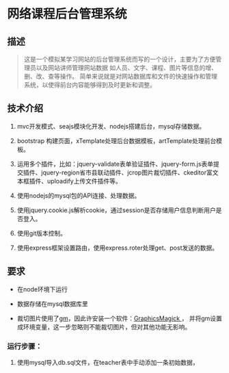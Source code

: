 # 网络课程后台管理系统

## 描述

>这是一个模拟某学习网站的后台管理系统而写的一个设计，主要为了方便管理员以及网站讲师管理网站数据
如人员、文字、课程、图片等信息的增、删、改、查等操作。
简单来说就是对网站数据库和文件的快速操作和管理系统，以使得前台内容能够得到及时更新和调整。

## 技术介绍

1.	mvc开发模式、seajs模块化开发、nodejs搭建后台，mysql存储数据。

2.	bootstrap 构建页面，xTemplate处理后台数据模板，artTemplate处理前台模板。

3.	运用多个插件，比如：jquery-validate表单验证插件、jquery-form.js表单提交插件、jquery-region省市县联动插件、jcrop图片裁切插件、ckeditor富文本框插件、uploadify上传文件插件等。

4.	使用nodejs的mysql包的API连接、处理数据。

5.	使用jquery.cookie.js解析cookie，通过session是否存储用户信息判断用户是否登入。

6.	使用git版本控制。

7.	使用express框架设置路由，使用express.roter处理get、post发送的数据。

## 要求

- 在node环境下运行

- 数据存储在mysql数据库里

- 裁切图片使用了[gm](https://www.npmjs.com/package/gm)，因此许安装一个软件：[GraphicsMagick ](http://www.graphicsmagick.org/)，
并将gm设置成环境变量，这一步忽略则不能裁切图片，但对其他功能无影响。

### 运行步骤：

1. 使用mysql导入db.sql文件，在teacher表中手动添加一条初始数据，

